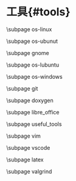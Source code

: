 工具{#tools}
===========

\subpage os-linux

\subpage os-ubunut

\subpage gnome

\subpage os-lubuntu

\subpage os-windows

\subpage git

\subpage doxygen

\subpage libre_office

\subpage useful_tools

\subpage vim

\subpage vscode

\subpage latex

\subpage valgrind
